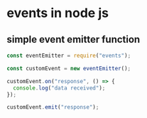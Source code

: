 # events in node js

## simple event emitter function

```javascript
const eventEmitter = require("events");

const customEvent = new eventEmitter();

customEvent.on("response", () => {
  console.log("data received");
});

customEvent.emit("response");
```
